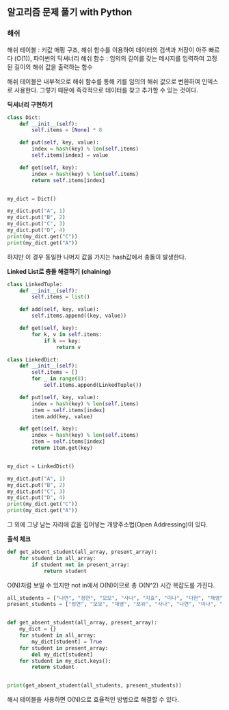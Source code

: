 ## 알고리즘 문제 풀기 with Python 

### 해쉬

해쉬 테이블 : 키값 매핑 구조, 해쉬 함수를 이용하여 데이터의 검색과 저장이 아주 빠르다 (O(1)), 파이썬의 딕셔너리
해쉬 함수 : 임의의 길이를 갖는 메시지를 입력하여 고정된 길이의 해쉬 값을 출력하는 함수

해쉬 테이블은 내부적으로 해쉬 함수를 통해 키를 임의의 해쉬 값으로 변환하여 인덱스로 사용한다. 그렇기 때문에 즉각적으로 데이터를 찾고 추가할 수 있는 것이다.

**딕셔너리 구현하기**

```python
class Dict:
    def __init__(self):
        self.items = [None] * 8

    def put(self, key, value):
        index = hash(key) % len(self.items)
        self.items[index] = value

    def get(self, key):
        index = hash(key) % len(self.items)
        return self.items[index]


my_dict = Dict()

my_dict.put("A", 1)
my_dict.put("B", 2)
my_dict.put("C", 3)
my_dict.put("D", 4)
print(my_dict.get("C"))
print(my_dict.get("A"))
```

하지만 이 경우 동일한 나머지 값을 가지는 hash값에서 충돌이 발생한다.

**Linked List로 충돌 해결하기 (chaining)**

```python
class LinkedTuple:
    def __init__(self):
        self.items = list()

    def add(self, key, value):
        self.items.append((key, value))

    def get(self, key):
        for k, v in self.items:
            if k == key:
                return v

class LinkedDict:
    def __init__(self):
        self.items = []
        for _ in range(8):
            self.items.append(LinkedTuple())

    def put(self, key, value):
        index = hash(key) % len(self.items)
        item = self.items[index]
        item.add(key, value)

    def get(self, key):
        index = hash(key) % len(self.items)
        item = self.items[index]
        return item.get(key)


my_dict = LinkedDict()

my_dict.put("A", 1)
my_dict.put("B", 2)
my_dict.put("C", 3)
my_dict.put("D", 4)
print(my_dict.get("C"))
print(my_dict.get("A"))
```



그 외에 그냥 남는 자리에 값을 집어넣는 개방주소법(Open Addressing)이 있다.



**출석 체크**

```python
def get_absent_student(all_array, present_array):
    for student in all_array:
        if student not in present_array:
            return student
```

O(N)처럼 보일 수 있지만 not in에서 O(N)이므로 총 O(N^2) 시간 복잡도를 가진다.

```python
all_students = ["나연", "정연", "모모", "사나", "지효", "미나", "다현", "채영", "쯔위"]
present_students = ["정연", "모모", "채영", "쯔위", "사나", "나연", "미나", "다현"]


def get_absent_student(all_array, present_array):
    my_dict = {}
    for student in all_array:
        my_dict[student] = True
    for student in present_array:
        del my_dict[student]
    for student in my_dict.keys():
        return student


print(get_absent_student(all_students, present_students))
```

해시 테이블을 사용하면 O(N)으로 효율적인 방법으로 해결할 수 있다.
